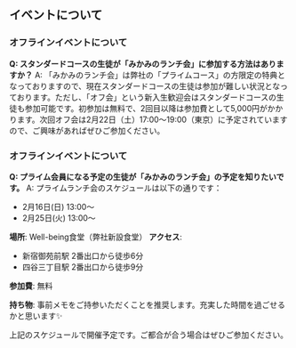 ## イベントについて
### オフラインイベントについて

**Q: スタンダードコースの生徒が「みかみのランチ会」に参加する方法はありますか？**
A: 「みかみのランチ会」は弊社の「プライムコース」の方限定の特典となっておりますので、現在スタンダードコースの生徒は参加が難しい状況となっております。ただし、「オフ会」という新入生歓迎会はスタンダードコースの生徒も参加可能です。初参加は無料で、2回目以降は参加費として5,000円がかかります。次回オフ会は2月22日（土）17:00〜19:00（東京）に予定されていますので、ご興味があればぜひご参加ください。

### オフラインイベントについて

**Q: プライム会員になる予定の生徒が「みかみのランチ会」の予定を知りたいです。**
A: プライムランチ会のスケジュールは以下の通りです：
- 2月16日(日) 13:00〜
- 2月25日(火) 13:00〜

**場所**: Well-being食堂（弊社新設食堂）
**アクセス**:
- 新宿御苑前駅 2番出口から徒歩6分
- 四谷三丁目駅 2番出口から徒歩9分

**参加費**: 無料

**持ち物**: 事前メモをご持参いただくことを推奨します。充実した時間を過ごせるかと思います✨

上記のスケジュールで開催予定です。ご都合が合う場合はぜひご参加ください。
